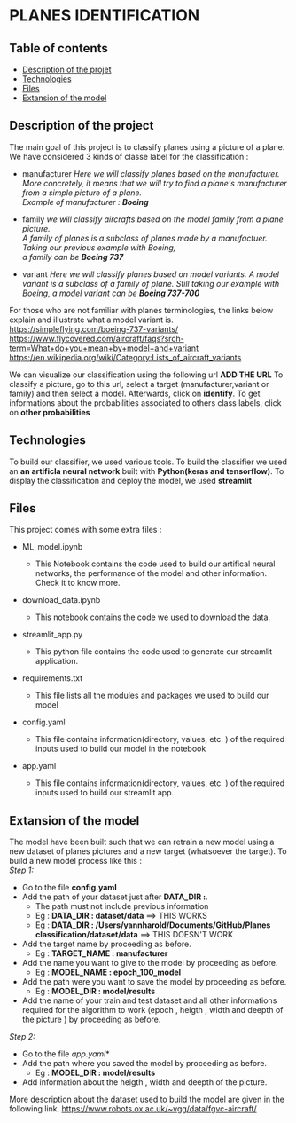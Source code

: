 
# PLANES IDENTIFICATION
## Table of contents
* [Description of the projet](#description)
* [Technologies](#technologies)
* [Files](#files)
* [Extansion of the model](#extansion)



## Description of the project <a name="description"></a>
The main goal of this project is to classify planes using a picture of a plane. \
We have considered 3 kinds of classe label for the classification :  

- manufacturer
*Here we will classify planes based on the manufacturer.\
More concretely, it means that we will try to find a plane's manufacturer from a simple picture of a plane. \
Example of manufacturer : **Boeing***

- family
*we will classify aircrafts based on the model family from a plane picture.\
A family of planes is a subclass of planes made by a manufactuer. Taking our previous example with Boeing,  
a family can be **Boeing 737***



- variant 
*Here we will classify planes based on model variants. A model variant is a subclass of a family of plane. Still taking our example with Boeing, a model variant can be **Boeing 737-700*** 


For those who are not familiar with planes terminologies, the links below explain and illustrate what a model variant is.
https://simpleflying.com/boeing-737-variants/
https://www.flycovered.com/aircraft/faqs?srch-term=What+do+you+mean+by+model+and+variant
https://en.wikipedia.org/wiki/Category:Lists_of_aircraft_variants


We can visualize our classification using the following url **ADD THE URL**
To classify a picture, go to this url, select a target (manufacturer,variant or family) and then select a model. Afterwards, click on **identify**. To get informations about the probabilities associated to others class labels, click on **other probabilities**


## Technologies <a name="technologies"></a>
To build our classifier, we used various tools. To build the classifier we used an **an artificla neural network** built with **Python(keras and tensorflow)**. To display the classification and deploy the model, we used **streamlit** 



## Files <a name="files"></a>
This project comes with some extra files : 
- ML_model.ipynb
    - This Notebook contains the code used to build our artifical neural networks, the performance of the model and other information. Check it to know more.

- download_data.ipynb
    - This notebook contains the code we used to download the data. 

- streamlit_app.py 
    - This python file contains the code used to generate our streamlit application.

- requirements.txt 
    - This file lists all the modules and packages we used to build our model

- config.yaml
    - This file contains information(directory, values, etc. ) of the required inputs used to build our model in the notebook

- app.yaml
    - This file contains information(directory, values, etc. ) of the required inputs used to build our streamlit app.


## Extansion of the model<a name="extansion"></a>
The model have been built such that we can retrain a new model using a new dataset of planes pictures 
and a new target (whatsoever the target). To build a new model process like this : \
*Step 1:*
- Go to the file **config.yaml**
- Add the path of your dataset just after **DATA_DIR :**.
    - The path must not include previous information
    - Eg : **DATA_DIR : dataset/data** ==> THIS WORKS 
    - Eg : **DATA_DIR : /Users/yannharold/Documents/GitHub/Planes classification/dataset/data** ==> THIS DOESN'T WORK
- Add the target name  by proceeding as before.
    - Eg : **TARGET_NAME : manufacturer**
- Add the name you want to give to the model by proceeding as before.
    - Eg : **MODEL_NAME : epoch_100_model**
- Add the path were you want to save the model by proceeding as before.
    - Eg : **MODEL_DIR : model/results**
- Add the name of your train and test dataset and all other informations required for the algorithm to work (epoch , heigth , width and deepth of the picture ) by proceeding as before.

*Step 2:*
- Go to the file *app.yaml**
- Add the path where you saved the model by proceeding as before. 
    - Eg : **MODEL_DIR : model/results**
- Add information about the heigth , width and deepth of the picture.


More description about the dataset used to build the model  are given in the following link.
https://www.robots.ox.ac.uk/~vgg/data/fgvc-aircraft/
